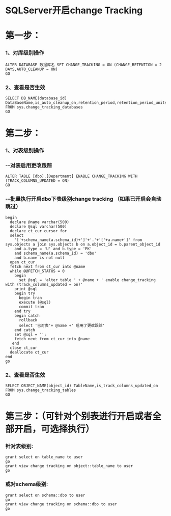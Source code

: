 # **SQLServer开启change Tracking**

# 第一步：

### 1、对库级别操作

```
ALTER DATABASE 数据库名 SET CHANGE_TRACKING = ON (CHANGE_RETENTION = 2 DAYS,AUTO_CLEANUP = ON)
GO
```

### 2、查看是否生效

```
SELECT DB_NAME(database_id) DataBaseName,is_auto_cleanup_on,retention_period,retention_period_units_desc FROM sys.change_tracking_databases
GO
```

# 第二步：

### 1、对表级别操作

### --对表启用更改跟踪

```
ALTER TABLE [dbo].[Department] ENABLE CHANGE_TRACKING WITH (TRACK_COLUMNS_UPDATED = ON)
GO
```

### --批量执行开启dbo下表级别change tracking （如果已开启会自动跳过）

```
begin 
  declare @name varchar(500) 
  declare @sql varchar(500) 
  declare ct_cur cursor for 
  select 
    '['+schema_name(a.schema_id)+']'+'.'+'['+a.name+']' from sys.objects a join sys.objects b on a.object_id = b.parent_object_id 
    and a.type = 'U' and b.type = 'PK' 
    and schema_name(a.schema_id) = 'dbo' 
    and b.name is not null 
  open ct_cur
  fetch next from ct_cur into @name 
  while @@FETCH_STATUS = 0 
    begin 
      set @sql = 'alter table ' + @name + ' enable change_tracking with (track_columns_updated = on)' 
    print @sql 
    begin try 
      begin tran 
      execute (@sql) 
      commit tran 
    end try 
    begin catch 
      rollback 
      select '已对表'+ @name +' 启用了更改跟踪' 
    end catch 
    set @sql = ''; 
    fetch next from ct_cur into @name 
   end 
  close ct_cur 
  deallocate ct_cur 
end 
go
```

### 2、查看是否生效

```
SELECT OBJECT_NAME(object_id) TableName,is_track_columns_updated_on FROM sys.change_tracking_tables
GO
```

# 第三步：（可针对个别表进行开启或者全部开启，可选择执行）

### 针对表级别:

```
grant select on table_name to user
go
grant view change tracking on object::table_name to user
go
```

### 或对schema级别:

```
grant select on schema::dbo to user
go
grant view change tracking on schema::dbo to user
go
```
